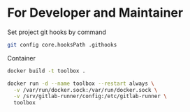 # For Developer and Maintainer

Set project git hooks by command

```bash
git config core.hooksPath .githooks
```

Container

```bash
docker build -t toolbox .

docker run -d --name toolbox --restart always \
  -v /var/run/docker.sock:/var/run/docker.sock \
  -v /srv/gitlab-runner/config:/etc/gitlab-runner \
  toolbox
```
